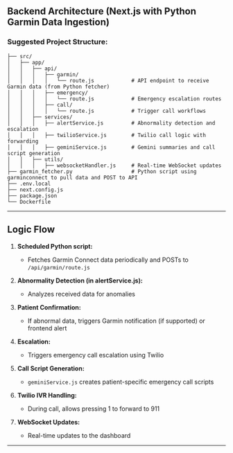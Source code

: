 ## **Backend Architecture (Next.js with Python Garmin Data Ingestion)**

### Suggested Project Structure:
```
├── src/
│   ├── app/
│   │   ├── api/
│   │   │   ├── garmin/
│   │   │   │   └── route.js            # API endpoint to receive Garmin data (from Python fetcher)
│   │   │   ├── emergency/
│   │   │   │   └── route.js            # Emergency escalation routes
│   │   │   ├── call/
│   │   │   │   └── route.js            # Trigger call workflows
│   │   ├── services/
│   │   │   ├── alertService.js         # Abnormality detection and escalation
│   │   │   ├── twilioService.js        # Twilio call logic with forwarding
│   │   │   ├── geminiService.js        # Gemini summaries and call script generation
│   │   ├── utils/
│   │   │   ├── websocketHandler.js     # Real-time WebSocket updates
├── garmin_fetcher.py                   # Python script using garminconnect to pull data and POST to API
├── .env.local
├── next.config.js
├── package.json
└── Dockerfile
```

---

## **Logic Flow**
1. **Scheduled Python script:**
   - Fetches Garmin Connect data periodically and POSTs to `/api/garmin/route.js`

2. **Abnormality Detection (in alertService.js):**
   - Analyzes received data for anomalies

3. **Patient Confirmation:**
   - If abnormal data, triggers Garmin notification (if supported) or frontend alert

4. **Escalation:**
   - Triggers emergency call escalation using Twilio

5. **Call Script Generation:**
   - `geminiService.js` creates patient-specific emergency call scripts

6. **Twilio IVR Handling:**
   - During call, allows pressing 1 to forward to 911

7. **WebSocket Updates:**
   - Real-time updates to the dashboard

---